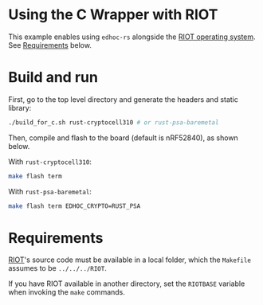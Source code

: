 # Using the C Wrapper with RIOT

This example enables using `edhoc-rs` alongside the [RIOT operating system](https://github.com/RIOT-OS/RIOT).
See [Requirements](#requirements) below.

# Build and run

First, go to the top level directory and generate the headers and static library:

```bash
./build_for_c.sh rust-cryptocell310 # or rust-psa-baremetal
```

Then, compile and flash to the board (default is nRF52840), as shown below.

With `rust-cryptocell310`:

```bash
make flash term
```

With `rust-psa-baremetal`:

```bash
make flash term EDHOC_CRYPTO=RUST_PSA
```

# Requirements

[RIOT](https://github.com/RIOT-OS/RIOT)'s source code must be available in a local folder, which the `Makefile` assumes to be `../../../RIOT`.

If you have RIOT available in another directory, set the `RIOTBASE` variable when invoking the `make` commands.